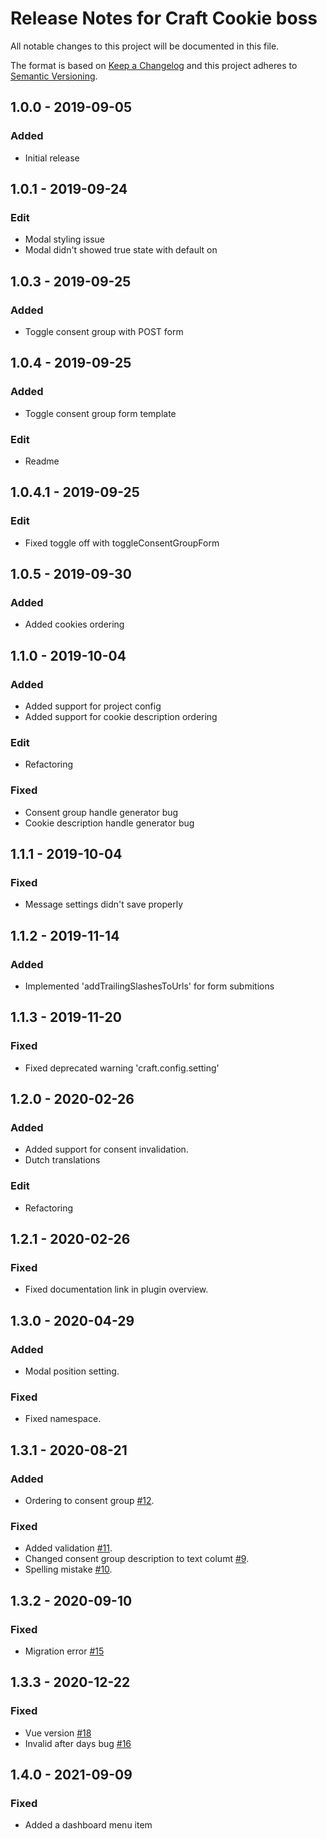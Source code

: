 # Release Notes for Craft Cookie boss

All notable changes to this project will be documented in this file.

The format is based on [Keep a Changelog](http://keepachangelog.com/) and this project adheres to [Semantic Versioning](http://semver.org/).

## 1.0.0 - 2019-09-05
### Added
- Initial release

## 1.0.1 - 2019-09-24
### Edit
- Modal styling issue
- Modal didn't showed true state with default on

## 1.0.3 - 2019-09-25
### Added
- Toggle consent group with POST form

## 1.0.4 - 2019-09-25
### Added
- Toggle consent group form template

### Edit
- Readme

## 1.0.4.1 - 2019-09-25
### Edit
- Fixed toggle off with toggleConsentGroupForm

## 1.0.5 - 2019-09-30
### Added
- Added cookies ordering

## 1.1.0 - 2019-10-04
### Added
- Added support for project config
- Added support for cookie description ordering

### Edit
- Refactoring

### Fixed
- Consent group handle generator bug
- Cookie description handle generator bug

## 1.1.1 - 2019-10-04
### Fixed
- Message settings didn't save properly

## 1.1.2 - 2019-11-14
### Added
- Implemented 'addTrailingSlashesToUrls' for form submitions

## 1.1.3 - 2019-11-20
### Fixed
- Fixed deprecated warning 'craft.config.setting'

## 1.2.0 - 2020-02-26
### Added
- Added support for consent invalidation.
- Dutch translations

### Edit
- Refactoring

## 1.2.1 - 2020-02-26
### Fixed
- Fixed documentation link in plugin overview.

## 1.3.0 - 2020-04-29
### Added
- Modal position setting.

### Fixed
- Fixed namespace.

## 1.3.1 - 2020-08-21
### Added
- Ordering to consent group [#12](https://github.com/dutchheight/craft-cookie-boss/issues/12).

### Fixed
- Added validation [#11](https://github.com/dutchheight/craft-cookie-boss/issues/11).
- Changed consent group description to text columt [#9](https://github.com/dutchheight/craft-cookie-boss/issues/9).
- Spelling mistake [#10](https://github.com/dutchheight/craft-cookie-boss/issues/10).

## 1.3.2 - 2020-09-10
### Fixed
- Migration error [#15](https://github.com/dutchheight/craft-cookie-boss/issues/15)

## 1.3.3 - 2020-12-22
### Fixed
- Vue version [#18](https://github.com/dutchheight/craft-cookie-boss/issues/18)
- Invalid after days bug [#16](https://github.com/dutchheight/craft-cookie-boss/issues/16)

## 1.4.0 - 2021-09-09
### Fixed
- Added a dashboard menu item